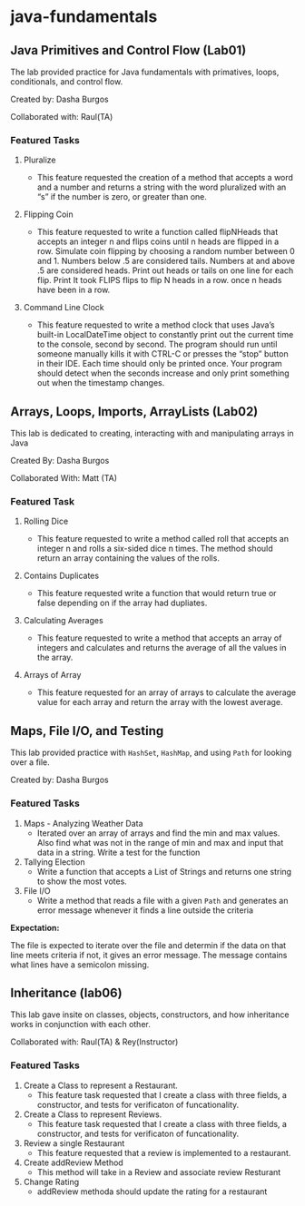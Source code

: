 # java-fundamentals

## Java Primitives and Control Flow (Lab01)

The lab provided practice for Java fundamentals with primatives, loops, conditionals, and control flow.

Created by: Dasha Burgos

Collaborated with: Raul(TA)

### Featured Tasks

1. Pluralize
    * This feature requested the creation of a method that accepts a word and a number and returns a string with the word pluralized with an “s” if the number is zero, or greater than one.

2. Flipping Coin
    * This feature requested to write a function called flipNHeads that accepts an integer n and flips coins until n heads are flipped in a row. Simulate coin flipping by choosing a random number between 0 and 1. Numbers below .5 are considered tails. Numbers at and above .5 are considered heads. Print out heads or tails on one line for each flip. Print It took FLIPS flips to flip N heads in a row. once n heads have been in a row.

3. Command Line Clock
    * This feature requested to write a method clock that uses Java’s built-in LocalDateTime object to constantly print out the current time to the console, second by second. The program should run until someone manually kills it with CTRL-C or presses the “stop” button in their IDE. Each time should only be printed once. Your program should detect when the seconds increase and only print something out when the timestamp changes.


## Arrays, Loops, Imports, ArrayLists (Lab02)

This lab is dedicated to creating, interacting with and manipulating arrays in Java

Created By: Dasha Burgos

Collaborated With: Matt (TA)

### Featured Task

1. Rolling Dice
    * This feature requested to write a method called roll that accepts an integer n and rolls a six-sided dice n times. The method should return an array containing the values of the rolls.

2. Contains Duplicates
    * This feature requested write a function that would return true or false depending on if the array had dupliates.
  
3. Calculating Averages
    * This feature requested to write a method that accepts an array of integers and calculates and returns the average of all the values in the array.

4. Arrays of Array
    * This feature requested for an array of arrays to calculate the average value for each array and return the array with the lowest average.

## Maps, File I/O, and Testing

This lab provided practice with `HashSet`, `HashMap`, and using `Path` for looking over a file. 

Created by: Dasha Burgos

### Featured Tasks

1. Maps - Analyzing Weather Data
   * Iterated over an array of arrays and find the min and max values. Also find what was not in the range of min and max and input that data in a string. Write a test for the function 
2. Tallying Election
   * Write a function that accepts a List of Strings and returns one string to show the most votes.
3. File I/O
   * Write a method that reads a file with a given `Path` and generates an error message whenever it finds a line outside the criteria

**Expectation:**

The file is expected to iterate over the file and determin if the data on that line meets criteria if not, it gives an error message. The message contains what lines have a semicolon missing. 

## Inheritance (lab06)

This lab gave insite on classes, objects, constructors, and how inheritance works in conjunction with each other. 

Collaborated with: Raul(TA) & Rey(Instructor) 

### Featured Tasks

1. Create a Class to represent a Restaurant.
      * This feature task requested that I create a class with three fields, a constructor, and tests for verificaton of funcationality.
3. Create a Class to represent Reviews.
      * This feature task requested that I create a class with three fields, a constructor, and tests for verificaton of funcationality.
4. Review a single Restaurant
      * This feature requested that a review is implemented to a restaurant.
5. Create addReview Method
      * This method will take in a Review and associate review Resturant 
6. Change Rating
      * addReview methoda should update the rating for a restaurant
